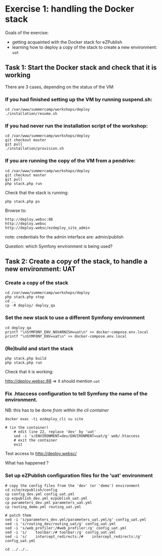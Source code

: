 Exercise 1: handling the Docker stack
=====================================

Goals of the exercise:
- getting acquainted with the Docker stack for eZPublish
- learning how to deploy a copy of the stack to create a new environment: `uat`


## Task 1: Start the Docker stack and check that it is working

There are 3 cases, depending on the status of the VM:

### If you had finished setting up the VM by running suspend.sh:

    cd /var/www/summercamp/workshops/deploy
    ./installation/resume.sh
    
### If you had never run the installation script of the workshop:

    cd /var/www/summercamp/workshops/deploy
    git checkout master
    git pull
    ./installation/provision.sh

### If you are running the copy of the VM from a pendrive:

    cd /var/www/summercamp/workshops/deploy
    git checkout master
    git pull
    php stack.php run

Check that the stack is running:

    php stack.php ps

Browse to:

    http://deploy.websc:88
    http://deploy.websc
    http://deploy.websc/ezdeploy_site_admin

note: credentials for the admin interface are: admin/publish

Question: which Symfony environment is being used?


## Task 2: Create a copy of the stack, to handle a new environment: UAT

### Create a copy of the stack

    cd /var/www/summercamp/workshops/deploy
    php stack.php stop
    cd ..
    cp -R deploy/ deploy_qa
    
### Set the new stack to use a different Symfony environment

    cd deploy_qa
    printf "\nSYMFONY_ENV_NOVARNISH=uat\n" >> docker-compose.env.local
    printf "\nSYMFONY_ENV=uat\n" >> docker-compose.env.local

### (Re)build and start the stack

    php stack.php build
    php stack.php run
    
Check that it is working:

  http://deploy.websc:88 => it should mention `uat`
  
### Fix .htaccess configuration to tell Symfony the name of the environment.

NB: this has to be done *from within the cli container*

    docker exec -ti ezdeploy_cli su site
    
    # (in the container)
        # edit line 22, replace 'dev' by 'uat'
        sed -i 's/ENVIRONMENT=dev/ENVIRONMENT=uat/g' web/.htaccess
        # exit the container
        exit

Test access to http://deploy.websc/

What has happened ?

### Set up eZPublish configuration files for the 'uat' environment

    # copy the config files from the 'dev' (or 'demo') environment
    cd site/ezpublish/config
    cp config_dev.yml config_uat.yml
    cp ezpublish_dev.yml ezpublish_uat.yml
    cp parameters_dev.yml parameters_uat.yml
    cp routing_demo.yml routing_uat.yml

    # patch them
    sed -i 's/parameters_dev.yml/parameters_uat.yml/g' config_uat.yml
    sed -i 's/routing_dev/routing_uat/g' config_uat.yml
    sed -i 's/web_profiler:/#web_profiler:/g' config_uat.yml
    sed -i 's/    toolbar:/# toolbar:/g' config_uat.yml
    sed -i 's/    intercept_redirects:/#    intercept_redirects:/g' config_uat.yml

    cd ../../..
